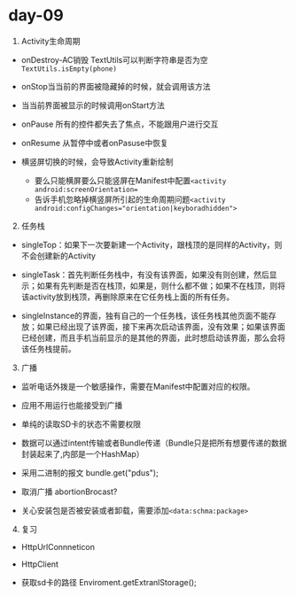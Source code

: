 # day-09

1. Activity生命周期

 * onDestroy-AC销毁 TextUtils可以判断字符串是否为空`TextUtils.isEmpty(phone)`

 * onStop当当前的界面被隐藏掉的时候，就会调用该方法

 * 当当前界面被显示的时候调用onStart方法 

 * onPause 所有的控件都失去了焦点，不能跟用户进行交互

 * onResume 从暂停中或者onPasuse中恢复

 * 横竖屏切换的时候，会导致Activity重新绘制
   * 要么只能横屏要么只能竖屏在Manifest中配置`<activity android:screenOrientation=`
   * 告诉手机忽略掉横竖屏所引起的生命周期问题`<activity android:configChanges="orientation|keyboradhidden">`

2. 任务栈

* singleTop：如果下一次要新建一个Activity，跟栈顶的是同样的Activity，则不会创建新的Activity

* singleTask：首先判断任务栈中，有没有该界面，如果没有则创建，然后显示；如果有先判断是否在栈顶，如果是，则什么都不做；如果不在栈顶，则将该activity放到栈顶，再删除原来在它任务栈上面的所有任务。

* singleInstance的界面，独有自己的一个任务栈，该任务栈其他页面不能存放；如果已经出现了该界面，接下来再次启动该界面，没有效果；如果该界面已经创建，而且手机当前显示的是其他的界面，此时想启动该界面，那么会将该任务栈提前。

3. 广播

* 监听电话外拨是一个敏感操作，需要在Manifest中配置对应的权限。

* 应用不用运行也能接受到广播

* 单纯的读取SD卡的状态不需要权限

* 数据可以通过intent传输或者Bundle传递（Bundle只是把所有想要传递的数据封装起来了,内部是一个HashMap）

* 采用二进制的报文 bundle.get("pdus");

* 取消广播 abortionBrocast?

* 关心安装包是否被安装或者卸载，需要添加`<data:schma:package>`


4. 复习

* HttpUrlConnneticon


* HttpClient

* 获取sd卡的路径 Enviroment.getExtranlStorage();

